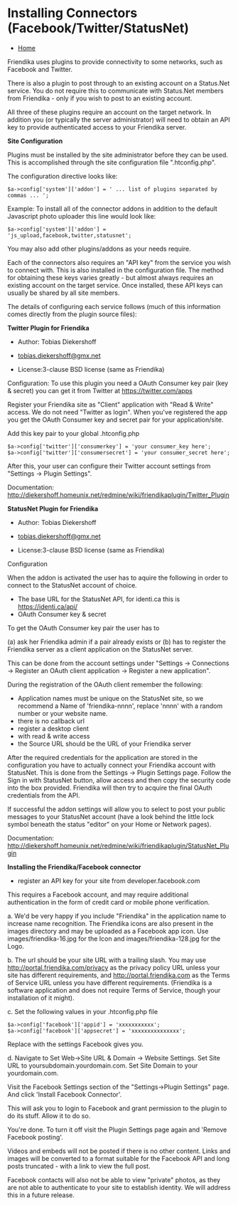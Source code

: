 Installing Connectors (Facebook/Twitter/StatusNet)
==================================================

* [Home](help)


Friendika uses plugins to provide connectivity to some networks, such as Facebook and Twitter. 

There is also a plugin to post through to an existing account on a Status.Net service. You do not require this to communicate with Status.Net members from Friendika - only if you wish to post to an existing account.

All three of these plugins require an account on the target network. In addition you (or typically the server administrator) will need to obtain an API key to provide authenticated access to your Friendika server.

**Site Configuration**

Plugins must be installed by the site administrator before they can be used. This is accomplished through the site
configuration file ".htconfig.php".

The configuration directive looks like:

```
$a->config['system']['addon'] = ' ... list of plugins separated by commas ... ';
```

Example:
To install all of the connector addons in addition to the default Javascript photo uploader this line would look like:

```
$a->config['system']['addon'] = 'js_upload,facebook,twitter,statusnet';
```

You may also add other plugins/addons as your needs require. 


Each of the connectors also requires an "API key" from the service you wish to connect with. This is also installed in the
configuration file. The method for obtaining these keys varies greatly - but almost always requires an existing account on the target service. Once installed, these API keys can usually be shared by all site members.


The details of configuring each service follows (much of this information comes directly from the plugin source files):

**Twitter Plugin for Friendika**

* Author: Tobias Diekershoff
* tobias.diekershoff@gmx.net

* License:3-clause BSD license (same as Friendika)

Configuration:
To use this plugin you need a OAuth Consumer key pair (key & secret)
you can get it from Twitter at https://twitter.com/apps

Register your Friendika site as "Client" application with "Read & Write" access.
We do not need "Twitter as login". When you've registered the app you get the
OAuth Consumer key and secret pair for your application/site.

Add this key pair to your global .htconfig.php

```
$a->config['twitter']['consumerkey'] = 'your consumer_key here';
$a->config['twitter']['consumersecret'] = 'your consumer_secret here';
```

After this, your user can configure their Twitter account settings
from "Settings -> Plugin Settings".

Documentation: http://diekershoff.homeunix.net/redmine/wiki/friendikaplugin/Twitter_Plugin


**StatusNet Plugin for Friendika**

* Author: Tobias Diekershoff
* tobias.diekershoff@gmx.net

* License:3-clause BSD license (same as Friendika)

Configuration

When the addon is activated the user has to aquire the following in order to connect to the StatusNet account of choice.

* The base URL for the StatusNet API, for identi.ca this is https://identi.ca/api/
* OAuth Consumer key & secret

To get the OAuth Consumer key pair the user has to 

(a) ask her Friendika admin if a pair already exists or 
(b) has to register the Friendika server as a client application on the StatusNet server. 

This can be done from the account settings under "Settings -> Connections -> Register an OAuth client application -> Register a new application".

During the registration of the OAuth client remember the following:

* Application names must be unique on the StatusNet site, so we recommend a Name of 'friendika-nnnn', replace 'nnnn' with a random number or your website name.
* there is no callback url
* register a desktop client
* with read & write access
* the Source URL should be the URL of your Friendika server

After the required credentials for the application are stored in the configuration you have to actually connect your Friendika account with StatusNet. This is done from the Settings -> Plugin Settings page. Follow the Sign in with StatusNet button, allow access and then copy the security code into the box provided. Friendika will then try to acquire the final OAuth credentials from the API. 

If successful the addon settings will allow you to select to post your public messages to your StatusNet account (have a look behind the little lock symbol beneath the status "editor" on your Home or Network pages).

Documentation: http://diekershoff.homeunix.net/redmine/wiki/friendikaplugin/StatusNet_Plugin



**Installing the Friendika/Facebook connector**

* register an API key for your site from developer.facebook.com

This requires a Facebook account, and may require additional authentication in the form of credit card or mobile phone verification. 

a. We'd be very happy if you include "Friendika" in the application name
to increase name recognition. The Friendika icons are also present
in the images directory and may be uploaded as a Facebook app icon.
Use images/friendika-16.jpg for the Icon and images/friendika-128.jpg for the Logo.

b. The url should be your site URL with a trailing slash.
You may use http://portal.friendika.com/privacy as the privacy policy
URL unless your site has different requirements, and
http://portal.friendika.com as the Terms of Service URL unless
you have different requirements. (Friendika is a software application
and does not require Terms of Service, though your installation of it might).

c. Set the following values in your .htconfig.php file

```
$a->config['facebook']['appid'] = 'xxxxxxxxxxx';
$a->config['facebook']['appsecret'] = 'xxxxxxxxxxxxxxx';
```

Replace with the settings Facebook gives you.

d. Navigate to Set Web->Site URL & Domain -> Website Settings.  Set Site URL
to yoursubdomain.yourdomain.com.  Set Site Domain to your yourdomain.com.


Visit the Facebook Settings section of the "Settings->Plugin Settings" page. 
And click 'Install Facebook Connector'.

This will ask you to login to Facebook and grant permission to the
plugin to do its stuff. Allow it to do so.

You're done. To turn it off visit the Plugin Settings page again and
'Remove Facebook posting'.

Videos and embeds will not be posted if there is no other content. Links
and images will be converted to a format suitable for the Facebook API and
long posts truncated - with a link to view the full post.

Facebook contacts will also not be able to view "private" photos, as they are not able to
authenticate to your site to establish identity. We will address this
in a future release.




 


